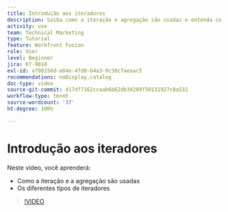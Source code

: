 ```yaml
---
title: Introdução aos iteradores
description: Saiba como a iteração e agregação são usadas e entenda os diferentes tipos de iteradores no  [!DNL Adobe Workfront Fusion].
activity: use
team: Technical Marketing
type: Tutorial
feature: Workfront Fusion
role: User
level: Beginner
jira: KT-9018
exl-id: a790156d-e04e-4fd0-b4a3-9c30cfaeaac5
recommendations: noDisplay,catalog
doc-type: video
source-git-commit: d17df7162ccaab6b62db34209f50131927c0a532
workflow-type: tm+mt
source-wordcount: '37'
ht-degree: 100%

---
```


# Introdução aos iteradores

Neste vídeo, você aprenderá:

* Como a iteração e a agregação são usadas
* Os diferentes tipos de iteradores

>[!VIDEO](https://video.tv.adobe.com/v/335277/?quality=12&learn=on&enablevpops)
